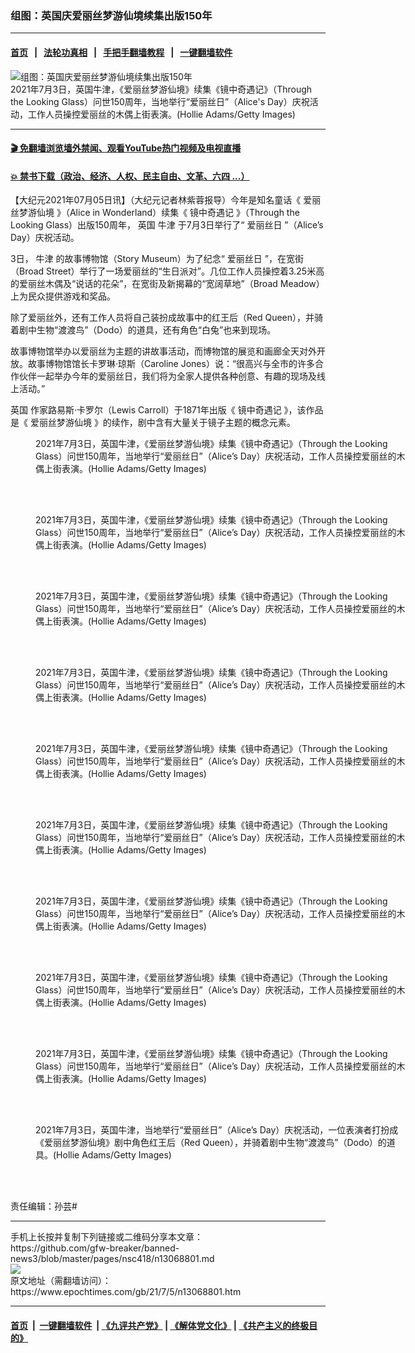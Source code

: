 ### 组图：英国庆爱丽丝梦游仙境续集出版150年
------------------------

#### [首页](https://github.com/gfw-breaker/banned-news3/blob/master/README.md) &nbsp;&nbsp;|&nbsp;&nbsp; [法轮功真相](https://github.com/begood0513/basic/blob/master/README.md)  &nbsp;&nbsp;|&nbsp;&nbsp; [手把手翻墙教程](https://github.com/gfw-breaker/guides/wiki)  &nbsp;&nbsp;|&nbsp;&nbsp; [一键翻墙软件](https://github.com/gfw-breaker/nogfw/blob/master/README.md)  



<div><img alt="组图：英国庆爱丽丝梦游仙境续集出版150年" class="attachment-djy_600_400 size-djy_600_400 wp-post-image" src="https://i.epochtimes.com/assets/uploads/2021/07/id13068806-GettyImages-1233784887-600x400.jpg"/>
<div class="caption">
 2021年7月3日，英国牛津，《爱丽丝梦游仙境》续集《镜中奇遇记》（Through the Looking Glass）问世150周年，当地举行“爱丽丝日”（Alice's Day）庆祝活动，工作人员操控爱丽丝的木偶上街表演。(Hollie Adams/Getty Images)
</div></div><hr/>

#### [ 🎬  免翻墙浏览墙外禁闻、观看YouTube热门视频及电视直播](https://github.com/gfw-breaker/HelloWorld)

#### [ 💥  禁书下载（政治、经济、人权、民主自由、文革、六四 ...）](https://github.com/gfw-breaker/books/blob/master/README.md)

<div><p>
 【大纪元2021年07月05日讯】（大纪元记者林紫蓉报导）今年是知名童话《
 <ok href="https://www.epochtimes.com/gb/tag/%E7%88%B1%E4%B8%BD%E4%B8%9D%E6%A2%A6%E6%B8%B8%E4%BB%99%E5%A2%83.html">
  爱丽丝梦游仙境
 </ok>
 》（Alice in Wonderland）续集《
 <ok href="https://www.epochtimes.com/gb/tag/%E9%95%9C%E4%B8%AD%E5%A5%87%E9%81%87%E8%AE%B0.html">
  镜中奇遇记
 </ok>
 》（Through the Looking Glass）出版150周年，
 <ok href="https://www.epochtimes.com/gb/tag/%E8%8B%B1%E5%9B%BD.html">
  英国
 </ok>
 <ok href="https://www.epochtimes.com/gb/tag/%E7%89%9B%E6%B4%A5.html">
  牛津
 </ok>
 于7月3日举行了“
 <ok href="https://www.epochtimes.com/gb/tag/%E7%88%B1%E4%B8%BD%E4%B8%9D%E6%97%A5.html">
  爱丽丝日
 </ok>
 ”（Alice’s Day）庆祝活动。
</p>
<p>
 3日，
 <ok href="https://www.epochtimes.com/gb/tag/%E7%89%9B%E6%B4%A5.html">
  牛津
 </ok>
 的故事博物馆（Story Museum）为了纪念“
 <ok href="https://www.epochtimes.com/gb/tag/%E7%88%B1%E4%B8%BD%E4%B8%9D%E6%97%A5.html">
  爱丽丝日
 </ok>
 ”，在宽街（Broad Street）举行了一场爱丽丝的“生日派对”。几位工作人员操控着3.25米高的爱丽丝木偶及“说话的花朵”，在宽街及新揭幕的“宽阔草地”（Broad Meadow）上为民众提供游戏和奖品。
</p>
<p>
 除了爱丽丝外，还有工作人员将自己装扮成故事中的红王后（Red Queen），并骑着剧中生物“渡渡鸟”（Dodo）的道具，还有角色“白兔”也来到现场。
</p>
<p>
 故事博物馆举办以爱丽丝为主题的讲故事活动，而博物馆的展览和画廊全天对外开放。故事博物馆馆长卡罗琳‧琼斯（Caroline Jones）说：“很高兴与全市的许多合作伙伴一起举办今年的爱丽丝日，我们将为全家人提供各种创意、有趣的现场及线上活动。”
</p>
<p>
 <ok href="https://www.epochtimes.com/gb/tag/%E8%8B%B1%E5%9B%BD.html">
  英国
 </ok>
 作家路易斯‧卡罗尔（Lewis Carroll）于1871年出版《
 <ok href="https://www.epochtimes.com/gb/tag/%E9%95%9C%E4%B8%AD%E5%A5%87%E9%81%87%E8%AE%B0.html">
  镜中奇遇记
 </ok>
 》，该作品是《
 <ok href="https://www.epochtimes.com/gb/tag/%E7%88%B1%E4%B8%BD%E4%B8%9D%E6%A2%A6%E6%B8%B8%E4%BB%99%E5%A2%83.html">
  爱丽丝梦游仙境
 </ok>
 》的续作，剧中含有大量关于镜子主题的概念元素。
</p>
<figure aria-describedby="caption-attachment-13068811" class="wp-caption aligncenter" id="attachment_13068811" style="width: 600px">
 <ok href="https://i.epochtimes.com/assets/uploads/2021/07/id13068811-GettyImages-1233784702.jpg" target="_blank">
  <img alt="" class="size-large wp-image-13068811" src="https://i.epochtimes.com/assets/uploads/2021/07/id13068811-GettyImages-1233784702-600x400.jpg"/>
 </ok>
 <br/><figcaption class="wp-caption-text" id="caption-attachment-13068811">
  2021年7月3日，英国牛津，《爱丽丝梦游仙境》续集《镜中奇遇记》（Through the Looking Glass）问世150周年，当地举行“爱丽丝日”（Alice’s Day）庆祝活动，工作人员操控爱丽丝的木偶上街表演。(Hollie Adams/Getty Images)
 </figcaption><br/>
</figure><br/>
<figure aria-describedby="caption-attachment-13068812" class="wp-caption aligncenter" id="attachment_13068812" style="width: 600px">
 <ok href="https://i.epochtimes.com/assets/uploads/2021/07/id13068812-GettyImages-1233784766.jpg" target="_blank">
  <img alt="" class="size-large wp-image-13068812" src="https://i.epochtimes.com/assets/uploads/2021/07/id13068812-GettyImages-1233784766-600x400.jpg"/>
 </ok>
 <br/><figcaption class="wp-caption-text" id="caption-attachment-13068812">
  2021年7月3日，英国牛津，《爱丽丝梦游仙境》续集《镜中奇遇记》（Through the Looking Glass）问世150周年，当地举行“爱丽丝日”（Alice’s Day）庆祝活动，工作人员操控爱丽丝的木偶上街表演。(Hollie Adams/Getty Images)
 </figcaption><br/>
</figure><br/>
<figure aria-describedby="caption-attachment-13068813" class="wp-caption aligncenter" id="attachment_13068813" style="width: 600px">
 <ok href="https://i.epochtimes.com/assets/uploads/2021/07/id13068813-GettyImages-1233784767.jpg" target="_blank">
  <img alt="" class="size-large wp-image-13068813" src="https://i.epochtimes.com/assets/uploads/2021/07/id13068813-GettyImages-1233784767-600x400.jpg"/>
 </ok>
 <br/><figcaption class="wp-caption-text" id="caption-attachment-13068813">
  2021年7月3日，英国牛津，《爱丽丝梦游仙境》续集《镜中奇遇记》（Through the Looking Glass）问世150周年，当地举行“爱丽丝日”（Alice’s Day）庆祝活动，工作人员操控爱丽丝的木偶上街表演。(Hollie Adams/Getty Images)
 </figcaption><br/>
</figure><br/>
<figure aria-describedby="caption-attachment-13068815" class="wp-caption aligncenter" id="attachment_13068815" style="width: 600px">
 <ok href="https://i.epochtimes.com/assets/uploads/2021/07/id13068815-GettyImages-1233784783.jpg" target="_blank">
  <img alt="" class="size-large wp-image-13068815" src="https://i.epochtimes.com/assets/uploads/2021/07/id13068815-GettyImages-1233784783-600x400.jpg"/>
 </ok>
 <br/><figcaption class="wp-caption-text" id="caption-attachment-13068815">
  2021年7月3日，英国牛津，《爱丽丝梦游仙境》续集《镜中奇遇记》（Through the Looking Glass）问世150周年，当地举行“爱丽丝日”（Alice’s Day）庆祝活动，工作人员操控爱丽丝的木偶上街表演。(Hollie Adams/Getty Images)
 </figcaption><br/>
</figure><br/>
<figure aria-describedby="caption-attachment-13068816" class="wp-caption aligncenter" id="attachment_13068816" style="width: 600px">
 <ok href="https://i.epochtimes.com/assets/uploads/2021/07/id13068816-GettyImages-1233784810.jpg" target="_blank">
  <img alt="" class="size-large wp-image-13068816" src="https://i.epochtimes.com/assets/uploads/2021/07/id13068816-GettyImages-1233784810-600x400.jpg"/>
 </ok>
 <br/><figcaption class="wp-caption-text" id="caption-attachment-13068816">
  2021年7月3日，英国牛津，《爱丽丝梦游仙境》续集《镜中奇遇记》（Through the Looking Glass）问世150周年，当地举行“爱丽丝日”（Alice’s Day）庆祝活动，工作人员操控爱丽丝的木偶上街表演。(Hollie Adams/Getty Images)
 </figcaption><br/>
</figure><br/>
<figure aria-describedby="caption-attachment-13068817" class="wp-caption aligncenter" id="attachment_13068817" style="width: 600px">
 <ok href="https://i.epochtimes.com/assets/uploads/2021/07/id13068817-GettyImages-1233784976.jpg" target="_blank">
  <img alt="" class="size-large wp-image-13068817" src="https://i.epochtimes.com/assets/uploads/2021/07/id13068817-GettyImages-1233784976-600x400.jpg"/>
 </ok>
 <br/><figcaption class="wp-caption-text" id="caption-attachment-13068817">
  2021年7月3日，英国牛津，《爱丽丝梦游仙境》续集《镜中奇遇记》（Through the Looking Glass）问世150周年，当地举行“爱丽丝日”（Alice’s Day）庆祝活动，工作人员操控爱丽丝的木偶上街表演。(Hollie Adams/Getty Images)
 </figcaption><br/>
</figure><br/>
<figure aria-describedby="caption-attachment-13068818" class="wp-caption aligncenter" id="attachment_13068818" style="width: 600px">
 <ok href="https://i.epochtimes.com/assets/uploads/2021/07/id13068818-GettyImages-1233785073.jpg" target="_blank">
  <img alt="" class="size-large wp-image-13068818" src="https://i.epochtimes.com/assets/uploads/2021/07/id13068818-GettyImages-1233785073-600x400.jpg"/>
 </ok>
 <br/><figcaption class="wp-caption-text" id="caption-attachment-13068818">
  2021年7月3日，英国牛津，《爱丽丝梦游仙境》续集《镜中奇遇记》（Through the Looking Glass）问世150周年，当地举行“爱丽丝日”（Alice’s Day）庆祝活动，工作人员操控爱丽丝的木偶上街表演。(Hollie Adams/Getty Images)
 </figcaption><br/>
</figure><br/>
<figure aria-describedby="caption-attachment-13068819" class="wp-caption aligncenter" id="attachment_13068819" style="width: 600px">
 <ok href="https://i.epochtimes.com/assets/uploads/2021/07/id13068819-GettyImages-1233785145.jpg" target="_blank">
  <img alt="" class="size-large wp-image-13068819" src="https://i.epochtimes.com/assets/uploads/2021/07/id13068819-GettyImages-1233785145-600x400.jpg"/>
 </ok>
 <br/><figcaption class="wp-caption-text" id="caption-attachment-13068819">
  2021年7月3日，英国牛津，《爱丽丝梦游仙境》续集《镜中奇遇记》（Through the Looking Glass）问世150周年，当地举行“爱丽丝日”（Alice’s Day）庆祝活动，工作人员操控爱丽丝的木偶上街表演。(Hollie Adams/Getty Images)
 </figcaption><br/>
</figure><br/>
<figure aria-describedby="caption-attachment-13068820" class="wp-caption aligncenter" id="attachment_13068820" style="width: 600px">
 <ok href="https://i.epochtimes.com/assets/uploads/2021/07/id13068820-GettyImages-1233785308.jpg" target="_blank">
  <img alt="" class="size-large wp-image-13068820" src="https://i.epochtimes.com/assets/uploads/2021/07/id13068820-GettyImages-1233785308-600x400.jpg"/>
 </ok>
 <br/><figcaption class="wp-caption-text" id="caption-attachment-13068820">
  2021年7月3日，英国牛津，《爱丽丝梦游仙境》续集《镜中奇遇记》（Through the Looking Glass）问世150周年，当地举行“爱丽丝日”（Alice’s Day）庆祝活动，工作人员操控爱丽丝的木偶上街表演。(Hollie Adams/Getty Images)
 </figcaption><br/>
</figure><br/>
<figure aria-describedby="caption-attachment-13068824" class="wp-caption aligncenter" id="attachment_13068824" style="width: 600px">
 <ok href="https://i.epochtimes.com/assets/uploads/2021/07/id13068824-GettyImages-1233785291.jpg" target="_blank">
  <img alt="" class="size-large wp-image-13068824" src="https://i.epochtimes.com/assets/uploads/2021/07/id13068824-GettyImages-1233785291-600x400.jpg"/>
 </ok>
 <br/><figcaption class="wp-caption-text" id="caption-attachment-13068824">
  2021年7月3日，英国牛津，当地举行“爱丽丝日”（Alice’s Day）庆祝活动，一位表演者打扮成《爱丽丝梦游仙境》剧中角色红王后（Red Queen），并骑着剧中生物“渡渡鸟”（Dodo）的道具。(Hollie Adams/Getty Images)
 </figcaption><br/>
</figure><br/>
<p>
 责任编辑：孙芸#
</p>
</div>
<hr/>
手机上长按并复制下列链接或二维码分享本文章：<br/>
https://github.com/gfw-breaker/banned-news3/blob/master/pages/nsc418/n13068801.md <br/>
<a href='https://github.com/gfw-breaker/banned-news3/blob/master/pages/nsc418/n13068801.md'><img src='https://github.com/gfw-breaker/banned-news3/blob/master/pages/nsc418/n13068801.md.png'/></a> <br/>
原文地址（需翻墙访问）：https://www.epochtimes.com/gb/21/7/5/n13068801.htm


------------------------
#### [首页](https://github.com/gfw-breaker/banned-news3/blob/master/README.md) &nbsp;|&nbsp; [一键翻墙软件](https://github.com/gfw-breaker/nogfw/blob/master/README.md) &nbsp;| [《九评共产党》](https://github.com/gfw-breaker/9ping.md/blob/master/README.md#九评之一评共产党是什么) | [《解体党文化》](https://github.com/gfw-breaker/jtdwh.md/blob/master/README.md) | [《共产主义的终极目的》](https://github.com/gfw-breaker/gczydzjmd.md/blob/master/README.md)


<img src='http://gfw-breaker.win/banned-news3/pages/nsc418/n13068801.md' width='0px' height='0px'/>